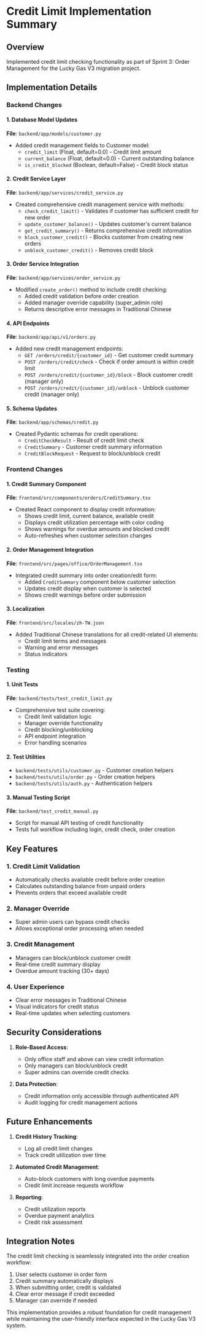 # Credit Limit Implementation Summary

## Overview
Implemented credit limit checking functionality as part of Sprint 3: Order Management for the Lucky Gas V3 migration project.

## Implementation Details

### Backend Changes

#### 1. Database Model Updates
**File**: `backend/app/models/customer.py`
- Added credit management fields to Customer model:
  - `credit_limit` (Float, default=0.0) - Credit limit amount
  - `current_balance` (Float, default=0.0) - Current outstanding balance
  - `is_credit_blocked` (Boolean, default=False) - Credit block status

#### 2. Credit Service Layer
**File**: `backend/app/services/credit_service.py`
- Created comprehensive credit management service with methods:
  - `check_credit_limit()` - Validates if customer has sufficient credit for new order
  - `update_customer_balance()` - Updates customer's current balance
  - `get_credit_summary()` - Returns comprehensive credit information
  - `block_customer_credit()` - Blocks customer from creating new orders
  - `unblock_customer_credit()` - Removes credit block

#### 3. Order Service Integration
**File**: `backend/app/services/order_service.py`
- Modified `create_order()` method to include credit checking:
  - Added credit validation before order creation
  - Added manager override capability (super_admin role)
  - Returns descriptive error messages in Traditional Chinese

#### 4. API Endpoints
**File**: `backend/app/api/v1/orders.py`
- Added new credit management endpoints:
  - `GET /orders/credit/{customer_id}` - Get customer credit summary
  - `POST /orders/credit/check` - Check if order amount is within credit limit
  - `POST /orders/credit/{customer_id}/block` - Block customer credit (manager only)
  - `POST /orders/credit/{customer_id}/unblock` - Unblock customer credit (manager only)

#### 5. Schema Updates
**File**: `backend/app/schemas/credit.py`
- Created Pydantic schemas for credit operations:
  - `CreditCheckResult` - Result of credit limit check
  - `CreditSummary` - Customer credit summary information
  - `CreditBlockRequest` - Request to block/unblock credit

### Frontend Changes

#### 1. Credit Summary Component
**File**: `frontend/src/components/orders/CreditSummary.tsx`
- Created React component to display credit information:
  - Shows credit limit, current balance, available credit
  - Displays credit utilization percentage with color coding
  - Shows warnings for overdue amounts and blocked credit
  - Auto-refreshes when customer selection changes

#### 2. Order Management Integration
**File**: `frontend/src/pages/office/OrderManagement.tsx`
- Integrated credit summary into order creation/edit form:
  - Added `CreditSummary` component below customer selection
  - Updates credit display when customer is selected
  - Shows credit warnings before order submission

#### 3. Localization
**File**: `frontend/src/locales/zh-TW.json`
- Added Traditional Chinese translations for all credit-related UI elements:
  - Credit limit terms and messages
  - Warning and error messages
  - Status indicators

### Testing

#### 1. Unit Tests
**File**: `backend/tests/test_credit_limit.py`
- Comprehensive test suite covering:
  - Credit limit validation logic
  - Manager override functionality
  - Credit blocking/unblocking
  - API endpoint integration
  - Error handling scenarios

#### 2. Test Utilities
- `backend/tests/utils/customer.py` - Customer creation helpers
- `backend/tests/utils/order.py` - Order creation helpers
- `backend/tests/utils/auth.py` - Authentication helpers

#### 3. Manual Testing Script
**File**: `backend/test_credit_manual.py`
- Script for manual API testing of credit functionality
- Tests full workflow including login, credit check, order creation

## Key Features

### 1. Credit Limit Validation
- Automatically checks available credit before order creation
- Calculates outstanding balance from unpaid orders
- Prevents orders that exceed available credit

### 2. Manager Override
- Super admin users can bypass credit checks
- Allows exceptional order processing when needed

### 3. Credit Management
- Managers can block/unblock customer credit
- Real-time credit summary display
- Overdue amount tracking (30+ days)

### 4. User Experience
- Clear error messages in Traditional Chinese
- Visual indicators for credit status
- Real-time updates when selecting customers

## Security Considerations

1. **Role-Based Access**:
   - Only office staff and above can view credit information
   - Only managers can block/unblock credit
   - Super admins can override credit checks

2. **Data Protection**:
   - Credit information only accessible through authenticated API
   - Audit logging for credit management actions

## Future Enhancements

1. **Credit History Tracking**:
   - Log all credit limit changes
   - Track credit utilization over time

2. **Automated Credit Management**:
   - Auto-block customers with long overdue payments
   - Credit limit increase requests workflow

3. **Reporting**:
   - Credit utilization reports
   - Overdue payment analytics
   - Credit risk assessment

## Integration Notes

The credit limit checking is seamlessly integrated into the order creation workflow:
1. User selects customer in order form
2. Credit summary automatically displays
3. When submitting order, credit is validated
4. Clear error message if credit exceeded
5. Manager can override if needed

This implementation provides a robust foundation for credit management while maintaining the user-friendly interface expected in the Lucky Gas V3 system.